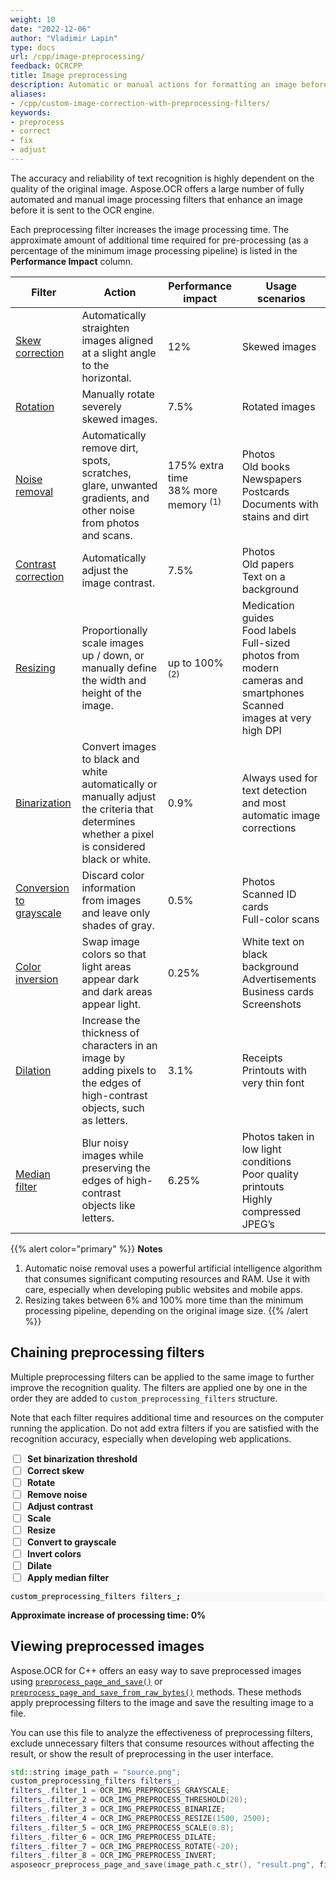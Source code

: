 ```yaml
---
weight: 10
date: "2022-12-06"
author: "Vladimir Lapin"
type: docs
url: /cpp/image-preprocessing/
feedback: OCRCPP
title: Image preprocessing
description: Automatic or manual actions for formatting an image before sending it for recognition.
aliases:
- /cpp/custom-image-correction-with-preprocessing-filters/
keywords:
- preprocess
- correct
- fix
- adjust
---
```


<style>
	#filters-chain > div {
		display: flex;
		align-items: center;
	}

	#filters-chain > div > label {
		margin: 0 0 0 7px;
		font-weight: 700;
	}

	.hidden {
		display: none !important;
	}
</style>

The accuracy and reliability of text recognition is highly dependent on the quality of the original image. Aspose.OCR offers a large number of fully automated and manual image processing filters that enhance an image before it is sent to the OCR engine.

Each preprocessing filter increases the image processing time. The approximate amount of additional time required for pre-processing (as a percentage of the minimum image processing pipeline) is listed in the **Performance Impact** column.

Filter | Action | Performance impact | Usage scenarios
------ | ------ | ------------------ | ---------------
[Skew correction](/ocr/cpp/deskew/#automatic-skew-correction) | Automatically straighten images aligned at a slight angle to the horizontal. | 12% | Skewed images
[Rotation](/ocr/cpp/deskew/#manual-skew-correction) | Manually rotate severely skewed images. | 7.5% | Rotated images
[Noise removal](/ocr/cpp/denoise/) | Automatically remove dirt, spots, scratches, glare, unwanted gradients, and other noise from photos and scans. | 175% extra time<br />38% more memory <sup>(1)</sup> | Photos<br />Old books<br />Newspapers<br />Postcards<br />Documents with stains and dirt
[Contrast correction](/ocr/cpp/contrast/) | Automatically adjust the image contrast. | 7.5% | Photos<br />Old papers<br />Text on a background
[Resizing](/ocr/cpp/resize/) | Proportionally scale images up / down, or manually define the width and height of the image. | up to 100% <sup>(2)</sup> | Medication guides<br />Food labels<br />Full-sized photos from modern cameras and smartphones<br />Scanned images at very high DPI
[Binarization](/ocr/cpp/binarization/) | Convert images to black and white automatically or manually adjust the criteria that determines whether a pixel is considered black or white. | 0.9% |  Always used for text detection and most automatic image corrections
[Conversion to grayscale](/ocr/cpp/grayscale/) | Discard color information from images and leave only shades of gray. | 0.5% | Photos<br />Scanned ID cards<br />Full-color scans
[Color inversion](/ocr/cpp/invert/) | Swap image colors so that light areas appear dark and dark areas appear light. | 0.25% | White text on black background<br />Advertisements<br />Business cards<br />Screenshots
[Dilation](/ocr/cpp/dilate/) | Increase the thickness of characters in an image by adding pixels to the edges of high-contrast objects, such as letters. | 3.1% | Receipts<br />Printouts with very thin font
[Median filter](/ocr/cpp/median/) | Blur noisy images while preserving the edges of high-contrast objects like letters. | 6.25% | Photos taken in low light conditions<br />Poor quality printouts<br />Highly compressed JPEG’s

{{% alert color="primary" %}}
**Notes**

1. Automatic noise removal uses a powerful artificial intelligence algorithm that consumes significant computing resources and RAM. Use it with care, especially when developing public websites and mobile apps.
2. Resizing takes between 6% and 100% more time than the minimum processing pipeline, depending on the original image size.
{{% /alert %}}

## Chaining preprocessing filters

Multiple preprocessing filters can be applied to the same image to further improve the recognition quality. The filters are applied one by one in the order they are added to `custom_preprocessing_filters` structure.

Note that each filter requires additional time and resources on the computer running the application. Do not add extra filters if you are satisfied with the recognition accuracy, especially when developing web applications.

<div id="filters-chain">
	<div>
		<input type="checkbox" id="threshold" impact="0.9" />
		<label for="threshold">Set binarization threshold</label>
	</div>
	<div>
		<input type="checkbox" id="deskew" impact="12" />
		<label for="deskew">Correct skew</label>
	</div>
	<div>
		<input type="checkbox" id="rotate" impact="7.5" />
		<label for="rotate">Rotate</label>
	</div>
	<div>
		<input type="checkbox" id="denoise" impact="175" />
		<label for="denoise">Remove noise</label>
	</div>
	<div>
		<input type="checkbox" id="contrast" impact="7.5" />
		<label for="contrast">Adjust contrast</label>
	</div>
	<div>
		<input type="checkbox" id="scale" impact="6" />
		<label for="scale">Scale</label>
	</div>
	<div>
		<input type="checkbox" id="resize" impact="6" />
		<label for="resize">Resize</label>
	</div>
	<div>
		<input type="checkbox" id="grayscale" impact="0.5" />
		<label for="grayscale">Convert to grayscale</label>
	</div>
	<div>
		<input type="checkbox" id="invert" impact="0.25" />
		<label for="invert">Invert colors</label>
	</div>
	<div>
		<input type="checkbox" id="dilate" impact="3.1" />
		<label for="dilate">Dilate</label>
	</div>
	<div>
		<input type="checkbox" id="median" impact="6.25" />
		<label for="median">Apply median filter</label>
	</div>
</div>

<div class="highlight"><pre tabindex="0" style="background-color:#f8f8f8;-moz-tab-size:4;-o-tab-size:4;tab-size:4;"><code class="language-cpp" data-lang="cpp"><span style="display:flex;"><span><span style="color:#000">custom_preprocessing_filters</span> <span style="color:#000">filters_</span><span style="color:#000;font-weight:bold">;</span>
</span></span><span style="display:flex;" id="threshold-code" class="hidden"><span><span style="color:#000">filters_</span><span style="color:#000;font-weight:bold">.</span><span style="color:#000">filter_1</span> <span style="color:#ce5c00;font-weight:bold">=</span> <span style="color:#000">OCR_IMG_PREPROCESS_THRESHOLD</span><span style="color:#000;font-weight:bold">({</span><span style="color:#000">THRESHOLD</span><span style="color:#000;font-weight:bold">});</span>
</span></span><span style="display:flex;" id="deskew-code" class="hidden"><span><span style="color:#000">filters_</span><span style="color:#000;font-weight:bold">.</span><span style="color:#000">filter_2</span> <span style="color:#ce5c00;font-weight:bold">=</span> <span style="color:#000">OCR_IMG_PREPROCESS_AUTOSKEW</span><span style="color:#000;font-weight:bold">;</span>
</span></span><span style="display:flex;" id="rotate-code" class="hidden"><span><span style="color:#000">filters_</span><span style="color:#000;font-weight:bold">.</span><span style="color:#000">filter_3</span> <span style="color:#ce5c00;font-weight:bold">=</span> <span style="color:#000">OCR_IMG_PREPROCESS_ROTATE</span><span style="color:#000;font-weight:bold">({</span><span style="color:#000">ANGLE</span><span style="color:#000;font-weight:bold">});</span>
</span></span><span style="display:flex;" id="denoise-code" class="hidden"><span><span style="color:#000">filters_</span><span style="color:#000;font-weight:bold">.</span><span style="color:#000">filter_4</span> <span style="color:#ce5c00;font-weight:bold">=</span> <span style="color:#000">OCR_IMG_PREPROCESS_AUTODENOISING</span><span style="color:#000;font-weight:bold">;</span>
</span></span><span style="display:flex;" id="contrast-code" class="hidden"><span><span style="color:#000">filters_</span><span style="color:#000;font-weight:bold">.</span><span style="color:#000">filter_5</span> <span style="color:#ce5c00;font-weight:bold">=</span> <span style="color:#000">OCR_IMG_PREPROCESS_CONTRAST_CORRECTION</span><span style="color:#000;font-weight:bold">;</span>
</span></span><span style="display:flex;" id="scale-code" class="hidden"><span><span style="color:#000">filters_</span><span style="color:#000;font-weight:bold">.</span><span style="color:#000">filter_6</span> <span style="color:#ce5c00;font-weight:bold">=</span> <span style="color:#000">OCR_IMG_PREPROCESS_SCALE</span><span style="color:#000;font-weight:bold">({</span><span style="color:#000">RATIO</span><span style="color:#000;font-weight:bold">});</span>
</span></span><span style="display:flex;" id="resize-code" class="hidden"><span><span style="color:#000">filters_</span><span style="color:#000;font-weight:bold">.</span><span style="color:#000">filter_7</span> <span style="color:#ce5c00;font-weight:bold">=</span> <span style="color:#000">OCR_IMG_PREPROCESS_RESIZE</span><span style="color:#000;font-weight:bold">({</span><span style="color:#000">WIDTH</span><span style="color:#000;font-weight:bold">},</span> <span style="color:#000;font-weight:bold">{</span><span style="color:#000">HEIGHT</span><span style="color:#000;font-weight:bold">});</span>
</span></span><span style="display:flex;" id="grayscale-code" class="hidden"><span><span style="color:#000">filters_</span><span style="color:#000;font-weight:bold">.</span><span style="color:#000">filter_8</span> <span style="color:#ce5c00;font-weight:bold">=</span> <span style="color:#000">OCR_IMG_PREPROCESS_GRAYSCALE</span><span style="color:#000;font-weight:bold">;</span>
</span></span><span style="display:flex;" id="invert-code" class="hidden"><span><span style="color:#000">filters_</span><span style="color:#000;font-weight:bold">.</span><span style="color:#000">filter_9</span> <span style="color:#ce5c00;font-weight:bold">=</span> <span style="color:#000">OCR_IMG_PREPROCESS_INVERT</span><span style="color:#000;font-weight:bold">;</span>
</span></span><span style="display:flex;" id="dilate-code" class="hidden"><span><span style="color:#000">filters_</span><span style="color:#000;font-weight:bold">.</span><span style="color:#000">filter_10</span> <span style="color:#ce5c00;font-weight:bold">=</span> <span style="color:#000">OCR_IMG_PREPROCESS_DILATE</span><span style="color:#000;font-weight:bold">;</span>
</span></span><span style="display:flex;" id="median-code" class="hidden"><span><span style="color:#000">filters_</span><span style="color:#000;font-weight:bold">.</span><span style="color:#000">filter_11</span> <span style="color:#ce5c00;font-weight:bold">=</span> <span style="color:#000">OCR_IMG_PREPROCESS_MEDIAN</span><span style="color:#000;font-weight:bold">;</span>
</span></span></code></pre></div>

**Approximate increase of processing time: <span id="impact-time">0</span>%**

## Viewing preprocessed images

Aspose.OCR for C++ offers an easy way to save preprocessed images using [`preprocess_page_and_save()`](https://reference.aspose.com/ocr/cpp/groupAspose#ga69cc8aa64a4cd77628f3b273c3d41645) or [`preprocess_page_and_save_from_raw_bytes()`](https://reference.aspose.com/ocr/cpp/groupAspose#ga08dd0476f72f50bd13fc1445191b8057) methods. These methods apply preprocessing filters to the image and save the resulting image to a file.

You can use this file to analyze the effectiveness of preprocessing filters, exclude unnecessary filters that consume resources without affecting the result, or show the result of preprocessing in the user interface.

```cpp
std::string image_path = "source.png";
custom_preprocessing_filters filters_;
filters_.filter_1 = OCR_IMG_PREPROCESS_GRAYSCALE;
filters_.filter_2 = OCR_IMG_PREPROCESS_THRESHOLD(20);
filters_.filter_3 = OCR_IMG_PREPROCESS_BINARIZE;
filters_.filter_4 = OCR_IMG_PREPROCESS_RESIZE(1500, 2500);
filters_.filter_5 = OCR_IMG_PREPROCESS_SCALE(0.8);
filters_.filter_6 = OCR_IMG_PREPROCESS_DILATE;
filters_.filter_7 = OCR_IMG_PREPROCESS_ROTATE(-20);
filters_.filter_8 = OCR_IMG_PREPROCESS_INVERT;
asposeocr_preprocess_page_and_save(image_path.c_str(), "result.png", filters_);
```

<script>
window.addEventListener("load", function(){
	$("#filters-chain input").change(applyFilter);
});

function applyFilter()
{
	let status = $(this).prop("checked");
	switch($(this).attr("id"))
	{
		case "threshold":
			if(status) $("#threshold-code").removeClass("hidden");
			else $("#threshold-code").addClass("hidden");
			break;
		case "deskew":
			if(status) $("#deskew-code").removeClass("hidden");
			else $("#deskew-code").addClass("hidden");
			if(status)
			{
				$("#rotate").prop("checked", false);
				$("#rotate-code").addClass("hidden");
			}
			break;
		case "rotate":
			if(status) $("#rotate-code").removeClass("hidden");
			else $("#rotate-code").addClass("hidden");
			if(status)
			{
				$("#deskew").prop("checked", false);
				$("#deskew-code").addClass("hidden");
			}
			break;
		case "denoise":
			if(status) $("#denoise-code").removeClass("hidden");
			else $("#denoise-code").addClass("hidden");
			break;
		case "contrast":
			if(status) $("#contrast-code").removeClass("hidden");
			else $("#contrast-code").addClass("hidden");
			break;
		case "scale":
			if(status) $("#scale-code").removeClass("hidden");
			else $("#scale-code").addClass("hidden");
			if(status)
			{
				$("#resize").prop("checked", false);
				$("#resize-code").addClass("hidden");
			}
			break;
		case "resize":
			if(status) $("#resize-code").removeClass("hidden");
			else $("#resize-code").addClass("hidden");
			if(status)
			{
				$("#scale").prop("checked", false);
				$("#scale-code").addClass("hidden");
			}
			break;
		case "grayscale":
			if(status) $("#grayscale-code").removeClass("hidden");
			else $("#grayscale-code").addClass("hidden");
			break;
		case "invert":
			if(status) $("#invert-code").removeClass("hidden");
			else $("#invert-code").addClass("hidden");
			break;
		case "dilate":
			if(status) $("#dilate-code").removeClass("hidden");
			else $("#dilate-code").addClass("hidden");
			break;
		case "median":
			if(status) $("#median-code").removeClass("hidden");
			else $("#median-code").addClass("hidden");
			if(status)
			{
				$("#grayscale").prop("checked", false);
				$("#grayscale-code").addClass("hidden");
			}
			break;
		default:
			break;
	}
	let total=0;
	$("#filters-chain input").each(function(){
		let box = $(this);
		if(box.prop("checked")) total += parseFloat(box.attr("impact"));
	});
	$("#impact-time").text(total);
}
</script>